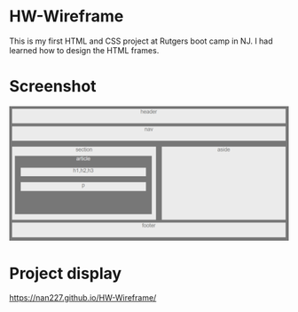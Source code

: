 # HW-Wireframe

This is my first HTML and CSS project at Rutgers boot camp in NJ. I had learned how to design the HTML frames. 

# Screenshot 
![](pic.png)



# Project display

https://nan227.github.io/HW-Wireframe/
